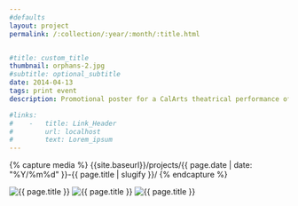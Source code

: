 ```yaml
---
#defaults
layout: project
permalink: /:collection/:year/:month/:title.html


#title: custom_title
thumbnail: orphans-2.jpg
#subtitle: optional_subtitle
date: 2014-04-13
tags: print event
description: Promotional poster for a CalArts theatrical performance of Lyle Kessler's "Orphans." The story is one of childhood bereavement and abandonment and the resulting loss of innocence.

#links:
#    -   title: Link_Header
#        url: localhost
#        text: Lorem_ipsum
---
```


<!-- set project media path -->
{% capture media %}
    {{site.baseurl}}/projects/{{ page.date | date: "%Y/%m%d" }}-{{ page.title | slugify }}/
{% endcapture %}
<!-- end -->

<!-- media -->
<img class="span8" src="{{ site.data.global_assets.placeholder | relative_url }}" data-src="{{media|strip}}orphans-1.jpg" alt="{{ page.title }}">
<img class="span8" src="{{ site.data.global_assets.placeholder | relative_url }}" data-src="{{media|strip}}orphans-2.jpg" alt="{{ page.title }}">
<img class="span8" src="{{ site.data.global_assets.placeholder | relative_url }}" data-src="{{media|strip}}orphans-3.jpg" alt="{{ page.title }}">
